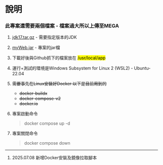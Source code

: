 # 說明

### 此專案還需要兩個檔案 - 檔案過大所以上傳至MEGA

1. [jdk17.tar.gz](https://mega.nz/file/F4gGmBjC#TJqBitRWbdWubIB7fRTsCzLQoe0XxkYWWWCKXXc-Be4) - 需要指定版本的JDK

2. [myWeb.jar](https://mega.nz/file/t8AGkDjb#OV5jHhOqXnL8xsQu77aqHeMMds6HdBkiBuzCkp3C25A) - 專案的jar檔

3. 下載好後與Github抓下的檔案放在 <mark> /usr/local/app </mark>

4. 運行+測試的環境是Windows Subsystem for Linux 2 (WSL2) - Ubuntu-22.04

5. ~~需要事先在Linux安裝好Docker 以下是目前用到的~~
    * ~~docker-buildx~~
    * ~~docker-compose-v2~~
    * ~~docker.io~~


6. 專案啟動命令
    > docker compose up -d

7. 專案關閉命令
    > docker compose down

---

1. 2025.07.08 新增Docker安裝及鏡像拉取腳本
